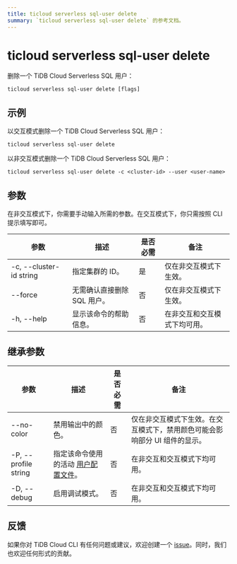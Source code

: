 ```yaml
---
title: ticloud serverless sql-user delete
summary: `ticloud serverless sql-user delete` 的参考文档。
---
```


# ticloud serverless sql-user delete

删除一个 TiDB Cloud Serverless SQL 用户：

```shell
ticloud serverless sql-user delete [flags]
```

## 示例

以交互模式删除一个 TiDB Cloud Serverless SQL 用户：

```shell
ticloud serverless sql-user delete
```

以非交互模式删除一个 TiDB Cloud Serverless SQL 用户：

```shell
ticloud serverless sql-user delete -c <cluster-id> --user <user-name>
```

## 参数

在非交互模式下，你需要手动输入所需的参数。在交互模式下，你只需按照 CLI 提示填写即可。

| 参数                      | 描述                                         | 是否必需 | 备注                                         |
|---------------------------|----------------------------------------------|----------|----------------------------------------------|
| -c, --cluster-id string   | 指定集群的 ID。                              | 是       | 仅在非交互模式下生效。                      |
| --force                   | 无需确认直接删除 SQL 用户。                  | 否       | 仅在非交互模式下生效。                      |
| -h, --help                | 显示该命令的帮助信息。                       | 否       | 在非交互和交互模式下均可用。                |

## 继承参数

| 参数                    | 描述                                                                                      | 是否必需 | 备注                                                                                 |
|-------------------------|------------------------------------------------------------------------------------------|----------|--------------------------------------------------------------------------------------|
| --no-color              | 禁用输出中的颜色。                                                                       | 否       | 仅在非交互模式下生效。在交互模式下，禁用颜色可能会影响部分 UI 组件的显示。           |
| -P, --profile string    | 指定该命令使用的活动 [用户配置文件](/tidb-cloud/cli-reference.md#user-profile)。         | 否       | 在非交互和交互模式下均可用。                                                        |
| -D, --debug             | 启用调试模式。                                                                           | 否       | 在非交互和交互模式下均可用。                                                        |

## 反馈

如果你对 TiDB Cloud CLI 有任何问题或建议，欢迎创建一个 [issue](https://github.com/tidbcloud/tidbcloud-cli/issues/new/choose)。同时，我们也欢迎任何形式的贡献。
